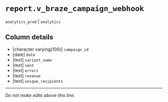 # `report.v_braze_campaign_webhook`
`analytics_prod` | `analytics`

## Column details
* [character varying(100)] `campaign_id`
* [date]      `date`
* [text]      `variant_name`
* [text]      `sent`
* [text]      `errors`
* [text]      `revenue`
* [text]      `unique_recipients`

-------------------------------------------------------------------------------
*Do not make edits above this line.*

